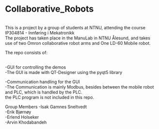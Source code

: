 # Collaborative_Robots
<br/>
This is a project by a group of students at NTNU, attending the course IP304814 - Innføring i Mekatronikk<br/>
The project has taken place in the ManuLab in NTNU Ålesund, and takes use of two Omron collaborative robot arms and One LD-60 Mobile robot.<br/>


The repo consists of:<br/>
<br/>

-GUI for controlling the demos<br/>
  -The GUI is made with QT-Designer using the pyqt5 library<br/>

-Communication handling for the GUI<br/>
  -The Communication is mainly Modbus, besides between the mobile robot and PLC, which is handled by the PLC.<br/>
   the PLC program is not included in this repo.<br/> 

Group Members
  -Isak Gamnes Sneltvedt<br/>
  -Erik Bjørnøy<br/>
  -Erlend Holseker<br/>
  -Arvin Khodabandeh<br/>
